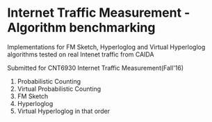 # Internet Traffic Measurement - Algorithm benchmarking 

Implementations for FM Sketch, Hyperloglog and Virtual Hyperloglog algorithms tested on real Intenet traffic from CAIDA

Submitted for CNT6930 Internet Traffic Measurement(Fall'16)

1. Probabilistic Counting
2. Virtual Probabilistic Counting
3. FM Sketch
4. Hyperloglog
5. Virtual Hyperloglog in that order
